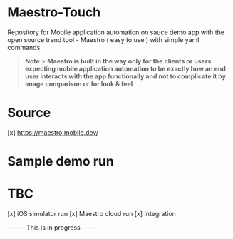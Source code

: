 # Maestro-Touch

Repository for Mobile application automation on sauce demo app with the open source trend tool - Maestro ( easy to use ) with simple yaml commands

> **Note** > **Maestro is built in the way only for the clients or users expecting mobile application automation to be exactly how an end user interacts with the app functionally and not to complicate it by image comparison or for look & feel**

# Source

[x] https://maestro.mobile.dev/

# Sample demo run

# TBC

[x] iOS simulator run
[x] Maestro cloud run
[x] Integration

------ This is in progress ------
